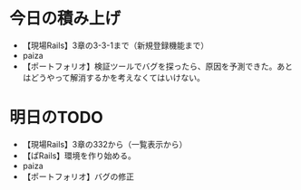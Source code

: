 # 今日の積み上げ
- 【現場Rails】3章の3-3-1まで（新規登録機能まで）
- paiza
- 【ポートフォリオ】検証ツールでバグを探ったら、原因を予測できた。あとはどうやって解消するかを考えなくてはいけない。
# 明日のTODO
- 【現場Rails】3章の332から（一覧表示から）
- 【ぱRails】環境を作り始める。
- paiza
- 【ポートフォリオ】バグの修正
